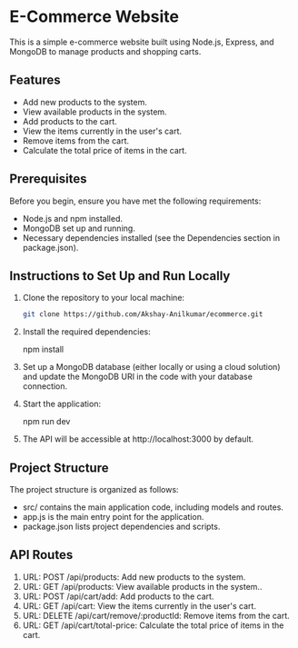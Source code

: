 # E-Commerce Website

This is a simple e-commerce website built using Node.js, Express, and MongoDB to manage products and shopping carts.

## Features

- Add new products to the system.
- View available products in the system.
- Add products to the cart.
- View the items currently in the user's cart.
- Remove items from the cart.
- Calculate the total price of items in the cart.

## Prerequisites
Before you begin, ensure you have met the following requirements:

* Node.js and npm installed.
* MongoDB set up and running.
* Necessary dependencies installed (see the Dependencies section in package.json).

## Instructions to Set Up and Run Locally

1. Clone the repository to your local machine:

   ```bash
   git clone https://github.com/Akshay-Anilkumar/ecommerce.git

2. Install the required dependencies:

   npm install
   
3. Set up a MongoDB database (either locally or using a cloud solution) and update the MongoDB URI in the code with your database connection.
   
4. Start the application:

   npm run dev

5. The API will be accessible at http://localhost:3000 by default.

## Project Structure
The project structure is organized as follows:

* src/ contains the main application code, including models and routes.
* app.js is the main entry point for the application.
* package.json lists project dependencies and scripts.


## API Routes
1. URL: POST /api/products: Add new products to the system.
2. URL: GET /api/products: View available products in the system..
3. URL: POST /api/cart/add:  Add products to the cart.
4. URL: GET /api/cart: View the items currently in the user's cart.
5. URL: DELETE /api/cart/remove/:productId: Remove items from the cart.
6. URL: GET /api/cart/total-price: Calculate the total price of items in the cart.
